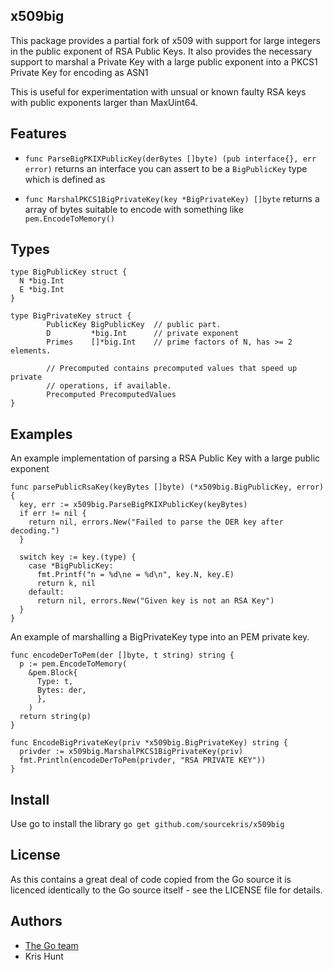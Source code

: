 ## x509big

This package provides a partial fork of x509 with support for large integers in the public exponent of RSA Public Keys. It also provides the necessary support to marshal a Private Key with a large public exponent into a PKCS1 Private Key for encoding as ASN1

This is useful for experimentation with unsual or known faulty RSA keys with public exponents larger than MaxUint64.

## Features

 * `func ParseBigPKIXPublicKey(derBytes []byte) (pub interface{}, err error)`
   returns an interface you can assert to be a `BigPublicKey` type which is defined as

 * `func MarshalPKCS1BigPrivateKey(key *BigPrivateKey) []byte`
   returns a array of bytes suitable to encode with something like `pem.EncodeToMemory()`


## Types
```
type BigPublicKey struct {
  N *big.Int
  E *big.Int
}
```

```
type BigPrivateKey struct {
        PublicKey BigPublicKey  // public part.
        D         *big.Int      // private exponent
        Primes    []*big.Int    // prime factors of N, has >= 2 elements.

        // Precomputed contains precomputed values that speed up private
        // operations, if available.
        Precomputed PrecomputedValues
}
```

## Examples

An example implementation of parsing a RSA Public Key with a large public exponent

```
func parsePublicRsaKey(keyBytes []byte) (*x509big.BigPublicKey, error) {
  key, err := x509big.ParseBigPKIXPublicKey(keyBytes)
  if err != nil {
    return nil, errors.New("Failed to parse the DER key after decoding.")
  }

  switch key := key.(type) {
    case *BigPublicKey:
      fmt.Printf("n = %d\ne = %d\n", key.N, key.E)
      return k, nil
    default:
      return nil, errors.New("Given key is not an RSA Key")
  }
}
```

An example of marshalling a BigPrivateKey type into an PEM private key.

```
func encodeDerToPem(der []byte, t string) string {
  p := pem.EncodeToMemory(
    &pem.Block{
      Type: t, 
      Bytes: der,
      },
    )
  return string(p)
}

func EncodeBigPrivateKey(priv *x509big.BigPrivateKey) string {
  privder := x509big.MarshalPKCS1BigPrivateKey(priv)
  fmt.Println(encodeDerToPem(privder, "RSA PRIVATE KEY"))
}
```

## Install

Use go to install the library
`go get github.com/sourcekris/x509big`

## License

As this contains a great deal of code copied from the Go source it is licenced identically to the Go source itself - see the LICENSE file for details.

## Authors

* [The Go team](http://golang.org/AUTHORS)
* Kris Hunt
